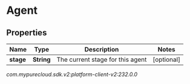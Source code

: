 # Agent


## Properties

| Name | Type | Description | Notes |
| ------------ | ------------- | ------------- | ------------- |
| **stage** | **String** | The current stage for this agent |  [optional] |




_com.mypurecloud.sdk.v2:platform-client-v2:232.0.0_
